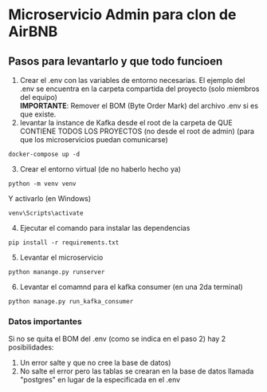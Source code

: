 


# Microservicio Admin para clon de AirBNB #

## Pasos para levantarlo y que todo funcioen ##
1. Crear el .env con las variables de entorno necesarias. El ejemplo del .env
    se encuentra en la carpeta compartida del proyecto (solo miembros del equipo)  
    **IMPORTANTE**: Remover el BOM (Byte Order Mark) del archivo .env si es que existe.
2. levantar la instance de Kafka desde el root de la carpeta de QUE CONTIENE
TODOS LOS PROYECTOS (no desde el root de admin)
(para que los microservicios puedan comunicarse)
````shell
docker-compose up -d
````

3. Crear el entorno virtual (de no haberlo hecho ya)
````shell
python -m venv venv
````
Y activarlo (en Windows)
````shell
venv\Scripts\activate
````

4. Ejecutar el comando para instalar las dependencias
````shell
pip install -r requirements.txt
````

5. Levantar el microservicio
````shell
python manange.py runserver 
````

6. Levantar el comamnd para el kafka consumer (en una 2da terminal)
````shell
python manage.py run_kafka_consumer
````


### Datos importantes ###
Si no se quita el BOM del .env (como se indica en el paso 2)
hay 2 posibilidades: 
1. Un error salte y que no cree la base de datos)
2. No salte el error pero las tablas se crearan en la base de datos llamada
"postgres" en lugar de la especificada en el .env
